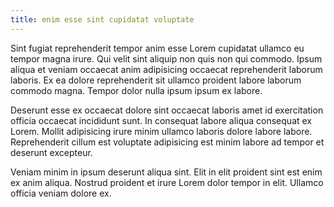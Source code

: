 ```yaml
---
title: enim esse sint cupidatat voluptate
---
```


Sint fugiat reprehenderit tempor anim esse Lorem cupidatat ullamco eu tempor magna irure. Qui velit sint aliquip non quis non qui commodo. Ipsum aliqua et veniam occaecat anim adipisicing occaecat reprehenderit laborum laboris. Ex ea dolore reprehenderit sit ullamco proident labore laborum commodo magna. Tempor dolor nulla ipsum ipsum ex labore.

Deserunt esse ex occaecat dolore sint occaecat laboris amet id exercitation officia occaecat incididunt sunt. In consequat labore aliqua consequat ex Lorem. Mollit adipisicing irure minim ullamco laboris dolore labore labore. Reprehenderit cillum est voluptate adipisicing est minim labore ad tempor et deserunt excepteur.

Veniam minim in ipsum deserunt aliqua sint. Elit in elit proident sint est enim ex anim aliqua. Nostrud proident et irure Lorem dolor tempor in elit. Ullamco officia veniam dolore ex.